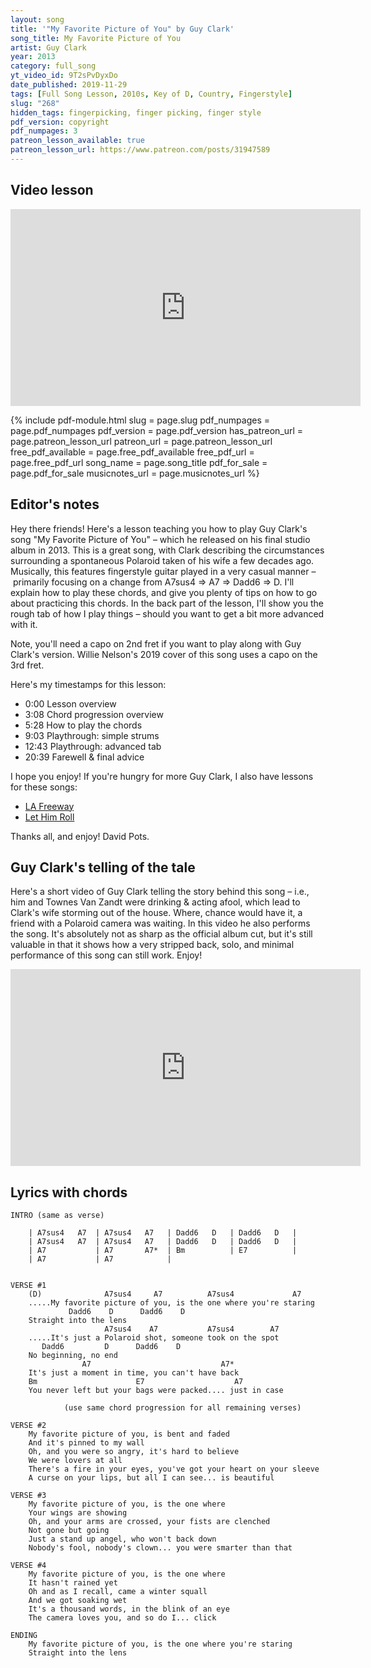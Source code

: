 ```yaml
---
layout: song
title: '"My Favorite Picture of You" by Guy Clark'
song_title: My Favorite Picture of You
artist: Guy Clark
year: 2013
category: full_song
yt_video_id: 9T2sPvDyxDo
date_published: 2019-11-29
tags: [Full Song Lesson, 2010s, Key of D, Country, Fingerstyle]
slug: "268"
hidden_tags: fingerpicking, finger picking, finger style
pdf_version: copyright
pdf_numpages: 3
patreon_lesson_available: true
patreon_lesson_url: https://www.patreon.com/posts/31947589
---
```




## Video lesson

<iframe width="560" height="315" src="https://www.youtube.com/embed/9T2sPvDyxDo?showinfo=0" frameborder="0" allowfullscreen></iframe>

<!-- Coming soon! -->

{% include pdf-module.html slug = page.slug pdf_numpages = page.pdf_numpages pdf_version = page.pdf_version has_patreon_url = page.patreon_lesson_url patreon_url = page.patreon_lesson_url free_pdf_available = page.free_pdf_available free_pdf_url = page.free_pdf_url song_name = page.song_title pdf_for_sale = page.pdf_for_sale musicnotes_url = page.musicnotes_url %}

## Editor's notes

Hey there friends! Here's a lesson teaching you how to play Guy Clark's song "My Favorite Picture of You" – which he released on his final studio album in 2013. This is a great song, with Clark describing the circumstances surrounding a spontaneous Polaroid taken of his wife a few decades ago. Musically, this features fingerstyle guitar played in a very casual manner – primarily focusing on a change from A7sus4 => A7 => Dadd6 => D. I'll explain how to play these chords, and give you plenty of tips on how to go about practicing this chords. In the back part of the lesson, I'll show you the rough tab of how I play things – should you want to get a bit more advanced with it.

Note, you'll need a capo on 2nd fret if you want to play along with Guy Clark's version. Willie Nelson's 2019 cover of this song uses a capo on the 3rd fret.

Here's my timestamps for this lesson:

- 0:00 Lesson overview
- 3:08 Chord progression overview
- 5:28 How to play the chords
- 9:03 Playthrough: simple strums
- 12:43 Playthrough: advanced tab
- 20:39 Farewell & final advice

I hope you enjoy! If you're hungry for more Guy Clark, I also have lessons for these songs:

- [LA Freeway](http://playsongnotes.com/lessons/101/)
- [Let Him Roll](http://playsongnotes.com/lessons/226/)

Thanks all, and enjoy!
David Pots.

## Guy Clark's telling of the tale

Here's a short video of Guy Clark telling the story behind this song – i.e., him and Townes Van Zandt were drinking & acting afool, which lead to Clark's wife storming out of the house. Where, chance would have it, a friend with a Polaroid camera was waiting. In this video he also performs the song. It's absolutely not as sharp as the official album cut, but it's still valuable in that it shows how a very stripped back, solo, and minimal performance of this song can still work. Enjoy!

<iframe width="560" height="315" src="https://www.youtube.com/embed/qIftiMZPVsE" frameborder="0" allow="accelerometer; autoplay; encrypted-media; gyroscope; picture-in-picture" allowfullscreen></iframe>

## Lyrics with chords

    INTRO (same as verse)

        | A7sus4   A7  | A7sus4   A7   | Dadd6   D   | Dadd6   D   |
        | A7sus4   A7  | A7sus4   A7   | Dadd6   D   | Dadd6   D   |
        | A7           | A7       A7*  | Bm          | E7          |
        | A7           | A7            |


    VERSE #1
        (D)              A7sus4     A7          A7sus4             A7
        .....My favorite picture of you, is the one where you're staring
                 Dadd6    D      Dadd6    D
        Straight into the lens
                         A7sus4    A7           A7sus4        A7
        .....It's just a Polaroid shot, someone took on the spot
           Dadd6         D      Dadd6    D
        No beginning, no end
                    A7                             A7*
        It's just a moment in time, you can't have back
        Bm                      E7                    A7
        You never left but your bags were packed.... just in case

                (use same chord progression for all remaining verses)

    VERSE #2
        My favorite picture of you, is bent and faded
        And it's pinned to my wall
        Oh, and you were so angry, it's hard to believe
        We were lovers at all
        There's a fire in your eyes, you've got your heart on your sleeve
        A curse on your lips, but all I can see... is beautiful

    VERSE #3
        My favorite picture of you, is the one where
        Your wings are showing
        Oh, and your arms are crossed, your fists are clenched
        Not gone but going
        Just a stand up angel, who won't back down
        Nobody's fool, nobody's clown... you were smarter than that

    VERSE #4
        My favorite picture of you, is the one where
        It hasn't rained yet
        Oh and as I recall, came a winter squall
        And we got soaking wet
        It's a thousand words, in the blink of an eye
        The camera loves you, and so do I... click

    ENDING
        My favorite picture of you, is the one where you're staring
        Straight into the lens

